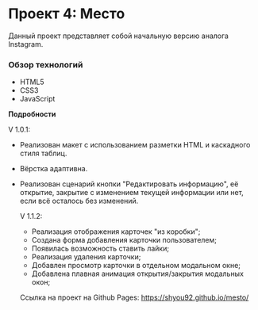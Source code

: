 # Проект 4: Место
 
Данный проект представляет собой начальную версию аналога Instagram.

### Обзор технологий

- HTML5
- CSS3
- JavaScript

**Подробности**

V 1.0.1: 
- Реализован макет с использованием разметки HTML и каскадного стиля таблиц.
- Вёрстка адаптивна.
- Реализован сценарий кнопки "Редактировать информацию", её открытие, закрытие с изменением текущей информации или нет, 
  если всё осталось без изменений.

  V 1.1.2:
  - Рeализация отображения карточек "из коробки";
  - Создана форма добавления карточки пользователем;
  - Появилась возможность ставить лайки;
  - Реализация удаления карточки;
  - Добавлен просмотр карточки в отдельном модальном окне;
  - Добавлена плавная анимация открытия/закрытия модальных окон;

  Ссылка на проект на Github Pages: https://shyou92.github.io/mesto/ 
